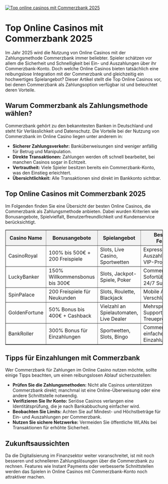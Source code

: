 [![Top online casinos mit Commerzbank 2025](https://123-caf.pages.dev/gitsignup.png)](https://vrmoo.ru/Bt82HjjY)

<h1>Top Online Casinos mit Commerzbank 2025</h1>  <p>Im Jahr 2025 wird die Nutzung von Online Casinos mit der Zahlungsmethode Commerzbank immer beliebter. Spieler schätzen vor allem die Sicherheit und Schnelligkeit bei Ein- und Auszahlungen über ihr Commerzbank-Konto. Doch welche Online Casinos bieten tatsächlich eine reibungslose Integration mit der Commerzbank und gleichzeitig ein hochwertiges Spielangebot? Dieser Artikel stellt die Top Online Casinos vor, bei denen Commerzbank als Zahlungsoption verfügbar ist und beleuchtet deren Vorteile.</p>  <h2>Warum Commerzbank als Zahlungsmethode wählen?</h2> <p>Commerzbank gehört zu den bekanntesten Banken in Deutschland und steht für Verlässlichkeit und Datenschutz. Die Vorteile bei der Nutzung von Commerzbank im Online Casino liegen unter anderem in:</p> <ul>   <li><strong>Sicherer Zahlungsverkehr:</strong> Banküberweisungen sind weniger anfällig für Betrug und Manipulation.</li>   <li><strong>Direkte Transaktionen:</strong> Zahlungen werden oft schnell bearbeitet, bei manchen Casinos sogar in Echtzeit.</li>   <li><strong>Vertrautheit:</strong> Viele Spieler besitzen bereits ein Commerzbank-Konto, was den Einstieg erleichtert.</li>   <li><strong>Übersichtlichkeit:</strong> Alle Transaktionen sind direkt im Bankkonto sichtbar.</li> </ul>  <h2>Top Online Casinos mit Commerzbank 2025</h2> <p>Im Folgenden finden Sie eine Übersicht der besten Online Casinos, die Commerzbank als Zahlungsmethode anbieten. Dabei wurden Kriterien wie Bonusangebote, Spielvielfalt, Benutzerfreundlichkeit und Kundenservice berücksichtigt.</p>  <table border="1" cellpadding="8" cellspacing="0" style="border-collapse: collapse; width: 100%;">   <thead>     <tr style="background-color: #f2f2f2;">       <th>Casino Name</th>       <th>Bonusangebote</th>       <th>Spielangebot</th>       <th>Besondere Features</th>     </tr>   </thead>   <tbody>     <tr>       <td>CasinoRoyal</td>       <td>100% bis 500€ + 200 Freispiele</td>       <td>Slots, Live Casino, Sportwetten</td>       <td>Express-Auszahlungen, VIP-Programm</td>     </tr>     <tr>       <td>LuckyBanker</td>       <td>150% Willkommensbonus bis 300€</td>       <td>Slots, Jackpot-Spiele, Poker</td>       <td>Commerzbank-Sofortüberweisung, 24/7 Support</td>     </tr>     <tr>       <td>SpinPalace</td>       <td>200 Freispiele für Neukunden</td>       <td>Slots, Roulette, Blackjack</td>       <td>Mobile App, sichere Verschlüsselung</td>     </tr>     <tr>       <td>GoldenFortune</td>       <td>50% Bonus bis 400€ + Cashback</td>       <td>Vielzahl an Spielautomaten, Live Dealer</td>       <td>Mehrsprachiger Support, Treueprogramm</td>     </tr>     <tr>       <td>BankRoller</td>       <td>300% Bonus für Einzahlungen</td>       <td>Sportwetten, Slots, Bingo</td>       <td>Commerzbank-einfacher Einzahlungsprozess</td>     </tr>   </tbody> </table>  <h2>Tipps für Einzahlungen mit Commerzbank</h2> <p>Wer Commerzbank für Zahlungen im Online Casino nutzen möchte, sollte einige Tipps beachten, um einen reibungslosen Ablauf sicherzustellen:</p> <ul>   <li><strong>Prüfen Sie die Zahlungsmethoden:</strong> Nicht alle Casinos unterstützen Commerzbank direkt; manchmal ist eine Online-Überweisung oder eine andere Schnittstelle notwendig.</li>   <li><strong>Verifizieren Sie Ihr Konto:</strong> Seriöse Casinos verlangen eine Identitätsprüfung, die je nach Bankabbuchung einfacher wird.</li>   <li><strong>Beobachten Sie Limits:</strong> Achten Sie auf Mindest- und Höchstbeträge für Ein- und Auszahlungen per Commerzbank.</li>   <li><strong>Nutzen Sie sichere Netzwerke:</strong> Vermeiden Sie öffentliche WLANs bei Transaktionen für erhöhte Sicherheit.</li> </ul>  <h2>Zukunftsaussichten</h2> <p>Da die Digitalisierung im Finanzsektor weiter voranschreitet, ist mit noch besseren und schnelleren Zahlungslösungen über die Commerzbank zu rechnen. Features wie Instant Payments oder verbesserte Schnittstellen werden das Spielen in Online Casinos mit Commerzbank-Konto noch attraktiver machen.</p>